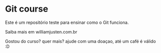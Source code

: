 # Git course

Este é um repositório teste para ensinar como o Git funciona.

Saiba mais em williamjusten.com.br

Gostou do curso? quer mais? ajude com uma doaçao, até um café é válido :D


